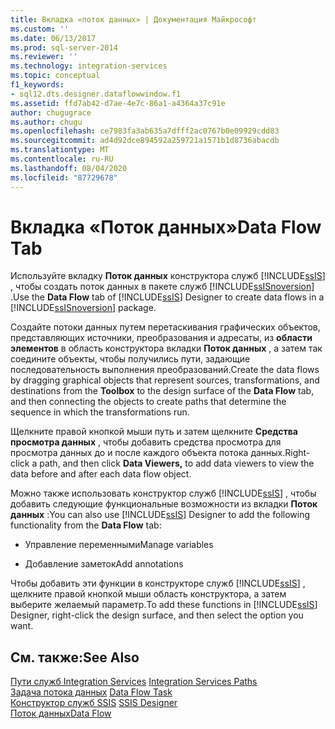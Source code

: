 ```yaml
---
title: Вкладка «поток данных» | Документация Майкрософт
ms.custom: ''
ms.date: 06/13/2017
ms.prod: sql-server-2014
ms.reviewer: ''
ms.technology: integration-services
ms.topic: conceptual
f1_keywords:
- sql12.dts.designer.dataflowwindow.f1
ms.assetid: ffd7ab42-d7ae-4e7c-86a1-a4364a37c91e
author: chugugrace
ms.author: chugu
ms.openlocfilehash: ce7983fa3ab635a7dfff2ac0767b0e09929cdd83
ms.sourcegitcommit: ad4d92dce894592a259721a1571b1d8736abacdb
ms.translationtype: MT
ms.contentlocale: ru-RU
ms.lasthandoff: 08/04/2020
ms.locfileid: "87729678"
---
```

# <a name="data-flow-tab"></a><span data-ttu-id="c5c19-102">Вкладка «Поток данных»</span><span class="sxs-lookup"><span data-stu-id="c5c19-102">Data Flow Tab</span></span>
  <span data-ttu-id="c5c19-103">Используйте вкладку **Поток данных** конструктора служб [!INCLUDE[ssIS](../includes/ssis-md.md)] , чтобы создать поток данных в пакете служб [!INCLUDE[ssISnoversion](../includes/ssisnoversion-md.md)] .</span><span class="sxs-lookup"><span data-stu-id="c5c19-103">Use the **Data Flow** tab of [!INCLUDE[ssIS](../includes/ssis-md.md)] Designer to create data flows in a [!INCLUDE[ssISnoversion](../includes/ssisnoversion-md.md)] package.</span></span>  
  
 <span data-ttu-id="c5c19-104">Создайте потоки данных путем перетаскивания графических объектов, представляющих источники, преобразования и адресаты, из **области элементов** в область конструктора вкладки **Поток данных** , а затем так соедините объекты, чтобы получились пути, задающие последовательность выполнения преобразований.</span><span class="sxs-lookup"><span data-stu-id="c5c19-104">Create the data flows by dragging graphical objects that represent sources, transformations, and destinations from the **Toolbox** to the design surface of the **Data Flow** tab, and then connecting the objects to create paths that determine the sequence in which the transformations run.</span></span>  
  
 <span data-ttu-id="c5c19-105">Щелкните правой кнопкой мыши путь и затем щелкните **Средства просмотра данных** , чтобы добавить средства просмотра для просмотра данных до и после каждого объекта потока данных.</span><span class="sxs-lookup"><span data-stu-id="c5c19-105">Right-click a path, and then click **Data Viewers,** to add data viewers to view the data before and after each data flow object.</span></span>  
  
 <span data-ttu-id="c5c19-106">Можно также использовать конструктор служб [!INCLUDE[ssIS](../includes/ssis-md.md)] , чтобы добавить следующие функциональные возможности из вкладки **Поток данных** :</span><span class="sxs-lookup"><span data-stu-id="c5c19-106">You can also use [!INCLUDE[ssIS](../includes/ssis-md.md)] Designer to add the following functionality from the **Data Flow** tab:</span></span>  
  
-   <span data-ttu-id="c5c19-107">Управление переменными</span><span class="sxs-lookup"><span data-stu-id="c5c19-107">Manage variables</span></span>  
  
-   <span data-ttu-id="c5c19-108">Добавление заметок</span><span class="sxs-lookup"><span data-stu-id="c5c19-108">Add annotations</span></span>  
  
 <span data-ttu-id="c5c19-109">Чтобы добавить эти функции в конструкторе служб [!INCLUDE[ssIS](../includes/ssis-md.md)] , щелкните правой кнопкой мыши область конструктора, а затем выберите желаемый параметр.</span><span class="sxs-lookup"><span data-stu-id="c5c19-109">To add these functions in [!INCLUDE[ssIS](../includes/ssis-md.md)] Designer, right-click the design surface, and then select the option you want.</span></span>  
  
## <a name="see-also"></a><span data-ttu-id="c5c19-110">См. также:</span><span class="sxs-lookup"><span data-stu-id="c5c19-110">See Also</span></span>  
 <span data-ttu-id="c5c19-111">[Пути служб Integration Services](data-flow/integration-services-paths.md) </span><span class="sxs-lookup"><span data-stu-id="c5c19-111">[Integration Services Paths](data-flow/integration-services-paths.md) </span></span>  
 <span data-ttu-id="c5c19-112">[Задача потока данных](control-flow/data-flow-task.md) </span><span class="sxs-lookup"><span data-stu-id="c5c19-112">[Data Flow Task](control-flow/data-flow-task.md) </span></span>  
 <span data-ttu-id="c5c19-113">[Конструктор служб SSIS](ssis-designer.md) </span><span class="sxs-lookup"><span data-stu-id="c5c19-113">[SSIS Designer](ssis-designer.md) </span></span>  
 [<span data-ttu-id="c5c19-114">Поток данных</span><span class="sxs-lookup"><span data-stu-id="c5c19-114">Data Flow</span></span>](data-flow/data-flow.md)  
  
  
